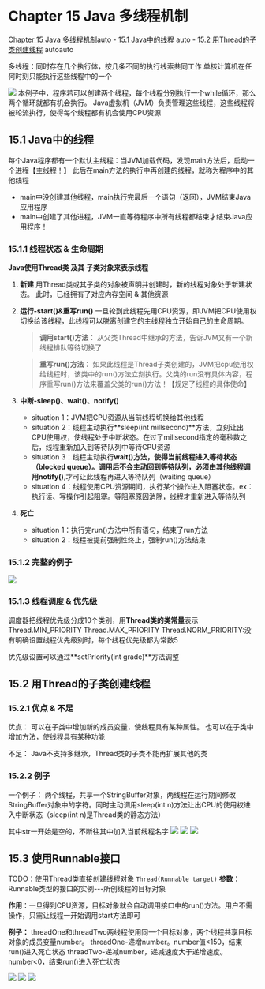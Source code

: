 # Chapter 15 Java 多线程机制

 [Chapter 15 Java 多线程机制](#chapter-15-java-多线程机制)auto    - [15.1 Java中的线程](#151-java中的线程)
 auto    - [15.2 用Thread的子类创建线程](#152-用thread的子类创建线程)
 autoauto<!-- /TOC -->

多线程：同时存在几个执行体，按几条不同的执行线索共同工作
单核计算机在任何时刻只能执行这些线程中的一个

![](./../images/15_while.png)
本例子中，程序若可以创建两个线程，每个线程分别执行一个while循环，那么两个循环就都有机会执行。
Java虚拟机（JVM）负责管理这些线程，这些线程将被轮流执行，使得每个线程都有机会使用CPU资源


## 15.1 Java中的线程

每个Java程序都有一个默认主线程：当JVM加载代码，发现main方法后，启动一个进程【主线程！】
此后在main方法的执行中再创建的线程，就称为程序中的其他线程
- main中没创建其他线程，main执行完最后一个语句（返回），JVM结束Java应用程序
- main中创建了其他进程，JVM一直等待程序中所有线程都结束才结束Java应用程序！

### 15.1.1 线程状态 & 生命周期

**Java使用Thread类 及其 子类对象来表示线程**

1. **新建**
   用Thread类或其子类的对象被声明并创建时，新的线程对象处于新建状态。
   此时，已经拥有了对应内存空间 & 其他资源

2. **运行-start()&重写run()**
   一旦轮到此线程先用CPU资源，即JVM把CPU使用权切换给该线程，此线程可以脱离创建它的主线程独立开始自己的生命周期。
   > **调用start()方法**：
   > 从父类Thread中继承的方法，告诉JVM又有一个新线程排队等待切换了

   > **重写run()方法**：
   > 如果此线程是Thread子类创建的，JVM把cpu使用权给线程时，该类中的run()方法立刻执行。父类的run没有具体内容，程序重写run()方法来覆盖父类的run()方法！【规定了线程的具体使命】

3. **中断-sleep()、wait()、notify()**
   - situation 1：JVM把CPU资源从当前线程切换给其他线程
   - situation 2：线程主动执行**sleep(int millsecond)**方法，立刻让出CPU使用权，使线程处于中断状态。在过了millsecond指定的毫秒数之后，线程重新加入到等待队列中等待CPU资源
   - situation 3：线程主动执行**wait()**方法，使得当前线程进入等待状态（blocked queue）。调用后不会主动回到等待队列，必须由其他线程调用**notify()**,才可让此线程再进入等待队列（waiting queue）
   - situation 4：线程使用CPU资源期间，执行某个操作进入阻塞状态。ex：执行读、写操作引起阻塞。等阻塞原因消除，线程才重新进入等待队列


4. **死亡**
   - situation 1：执行完run()方法中所有语句，结束了run方法
   - situation 2：线程被提前强制性终止，强制run()方法结束

### 15.1.2 完整的例子
![](./../images/15_ex_1.png)

### 15.1.3 线程调度 & 优先级

调度器把线程优先级分成10个类别，用**Thread类的类常量**表示
Thread.MIN_PRIORITY
Thread.MAX_PRIORITY
Thread.NORM_PRIORITY:没有明确设置线程优先级别时，每个线程优先级都为常数5

优先级设置可以通过**setPriority(int grade)**方法调整


## 15.2 用Thread的子类创建线程

### 15.2.1 优点 & 不足
优点：
可以在子类中增加新的成员变量，使线程具有某种属性。
也可以在子类中增加方法，使线程具有某种功能

不足：
Java不支持多继承，Thread类的子类不能再扩展其他的类


### 15.2.2 例子
一个例子：
两个线程，共享一个StringBuffer对象，两线程在运行期间修改StringBuffer对象中的字符。同时主动调用sleep(int n)方法让出CPU的使用权进入中断状态（sleep(int n)是Thread类的静态方法）

其中str一开始是空的，不断往其中加入当前线程名字
![](./../images/15_ex_2.png)
![](./../images/15_ex_3.png)
![](./../images/15_result_1.png)


## 15.3 使用Runnable接口

TODO：使用Thread类直接创建线程对象
`Thread(Runnable target)`
**参数**：Runnable类型的接口的实例---所创线程的目标对象

**作用**：一旦得到CPU资源，目标对象就会自动调用接口中的run()方法。用户不需操作，只需让线程一开始调用start方法即可

**例子：**
threadOne和threadTwo两线程使用同一个目标对象，两个线程共享目标对象的成员变量number。
threadOne-递增number。number值<150，结束run()进入死亡状态
threadTwo-递减number，递减速度大于递增速度。number<0，结束run()进入死亡状态

![](./../images/15_ex_4.png)
![](./../images/15_ex_5.png)
![](./../images/15_result_2.png)





